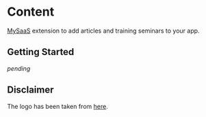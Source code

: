 # Content

[MySaaS](https://github.com/leandrosardi/mysaas) extension to add articles and training seminars to your app.

## Getting Started

_pending_

## Disclaimer

The logo has been taken from [here](https://icons8.com/icon/ay4lYdOUt1Vd/geometric-figures).